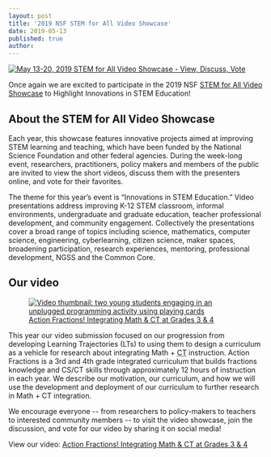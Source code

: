 ```yaml
---
layout: post
title: '2019 NSF STEM for All Video Showcase'
date: 2019-05-13
published: true
author:
---
```


<a href="https://videohall.com/p/1392" target="_blank">
<img src="{{ site.images }}/blog/2019-05-13-nsf-video-showcase-banner.png" alt="May 13-20, 2019 STEM for All Video Showcase - View, Discuss, Vote">
</a>

Once again we are excited to participate in the 2019 NSF [STEM for All Video Showcase](https://stemforall2019.videohall.com) to Highlight Innovations in STEM Education!

## About the STEM for All Video Showcase

Each year, this showcase features innovative projects aimed at improving STEM learning and teaching, which have been funded by the National Science Foundation and other federal agencies. During the week-long event, researchers, practitioners, policy makers and members of the public are invited to view the short videos, discuss them with the presenters online, and vote for their favorites.

The theme for this year’s event is “Innovations in STEM Education.” Video presentations address improving K-12 STEM classroom, informal environments, undergraduate and graduate education, teacher professional development, and community engagement. Collectively the presentations cover a broad range of topics including science, mathematics, computer science, engineering, cyberlearning, citizen science, maker spaces, broadening participation, research experiences, mentoring, professional development, NGSS and the Common Core.

## Our video

<figure>
<a href="https://videohall.com/p/1392" target="_blank">
<img src="{{ site.images }}/blog/2019-05-13-nsf-video-showcase-action-fractions.png" alt="Video thumbnail: two young students engaging in an unplugged programming activity using playing cards">
<figcaption>Action Fractions! Integrating Math &amp; CT at Grades 3 &amp; 4</figcaption>
</a>
</figure>

This year our video submission focused on our progression from developing Learning Trajectories (LTs) to using them to design a curriculum as a vehicle for research about integrating Math + <abbr title="Computational Thinking">CT</abbr> instruction. Action Fractions is a 3rd and 4th grade integrated curriculum that builds fractions knowledge and CS/CT skills through approximately 12 hours of instruction in each year. We describe our motivation, our curriculum, and how we will use the development and deployment of our curriculum to further research in Math + CT integration.

We encourage everyone -- from researchers to policy-makers to teachers to interested community members -- to visit the video showcase, join the discussion, and vote for our video by sharing it on social media!

View our video:
[Action Fractions! Integrating Math &amp; CT at Grades 3 &amp; 4](https://videohall.com/p/1392)